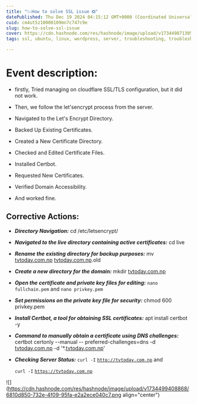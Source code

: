 ```yaml
---
title: "📉How to solve SSL issue ❎"
datePublished: Thu Dec 19 2024 04:15:12 GMT+0000 (Coordinated Universal Time)
cuid: cm4ut5z10000109mn7c747c9e
slug: how-to-solve-ssl-issue
cover: https://cdn.hashnode.com/res/hashnode/image/upload/v1734498713059/c4ed950a-7ac1-43d8-ac18-a281d7fcdccb.jpeg
tags: ssl, ubuntu, linux, wordpress, server, troubleshooting, troubleshoot, site-down

---
```


# **Event description:**  

* firstly, Tried managing on cloudflare SSL/TLS configuration, but it did not work.
    
* Then, we follow the let'sencrypt process from the server.
    
* Navigated to the Let's Encrypt Directory.
    
* Backed Up Existing Certificates.
    
* Created a New Certificate Directory.
    
* Checked and Edited Certificate Files.
    
* Installed Certbot.
    
* Requested New Certificates.
    
* Verified Domain Accessibility.
    
* And worked fine.
    

## **Corrective Actions:**

* ***Directory Navigation:*** cd /etc/letsencrypt/
    
* ***Navigated to the live directory containing active certificates:*** cd live
    
* ***Rename the existing directory for backup purposes:*** mv [tvtoday.com.np](http://tvtoday.com.np) [tvtoday.com.np](http://tvtoday.com.np).old
    
* ***Create a new directory for the domain:*** mkdir [tvtoday.com.np](http://tvtoday.com.np)
    
* ***Open the certificate and private key files for editing:*** `nano fullchain.pem` and `nano privkey.pem`
    
* ***Set permissions on the private key file for security:*** chmod 600 privkey.pem
    
* ***Install Certbot, a tool for obtaining SSL certificates:*** apt install certbot -y
    
* ***Command to manually obtain a certificate using DNS challenges:*** certbot certonly --manual -- preferred-challenges=dns -d [tvtoday.com.np](http://tvtoday.com.np) -d '\*.[tvtoday.com.np](http://tvtoday.com.np)'
    
* ***Checking Server Status:*** `curl -I` [`http://tvtoday.com.np`](http://tvtoday.com.np) and
    
    `curl -I` [`https://tvtoday.com.np`](https://tvtoday.com.np)  
    

![](https://cdn.hashnode.com/res/hashnode/image/upload/v1734499408868/6810d850-732e-4f09-95fa-e2a2ece040c7.png align="center")
